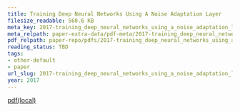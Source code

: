 ```yaml
---
title: Training Deep Neural Networks Using A Noise Adaptation Layer
filesize_readable: 560.6 KB
meta_key: 2017-training_deep_neural_networks_using_a_noise_adaptation_layer
meta_relpath: paper-extra-data/pdf-meta/2017-training_deep_neural_networks_using_a_noise_adaptation_layer.yaml
pdf_relpath: paper-repo/pdfs/2017-training_deep_neural_networks_using_a_noise_adaptation_layer.pdf
reading_status: TBD
tags:
- other-default
- paper
url_slug: 2017-training_deep_neural_networks_using_a_noise_adaptation_layer
year: 2017
---
```


[pdf(local)](../../paper-repo/pdfs/2017-training_deep_neural_networks_using_a_noise_adaptation_layer.pdf)
